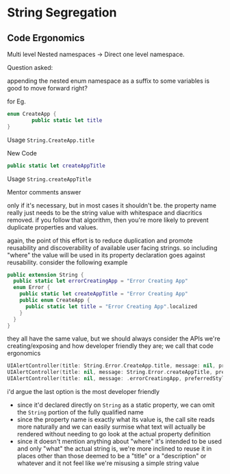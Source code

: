 

# String Segregation

## Code Ergonomics

Multi level Nested namespaces -> Direct one level namespace.

Question asked: 

appending the nested enum namespace as a suffix to some variables is good to move forward right?

for Eg.

```swift
enum CreateApp { 
        public static let title
}
```

Usage `String.CreateApp.title`

New Code

```swift
public static let createAppTitle
```

Usage `String.createAppTitle`

Mentor comments answer

only if it's necessary, but in most cases it shouldn't be. the property name really just needs to be the string value with whitespace and diacritics removed. if you follow that algorithm, then you're more likely to prevent duplicate properties and values.

again, the point of this effort is to reduce duplication and promote reusability and discoverability of available user facing strings. so including "where" the value will be used in its property declaration goes against reusability. consider the following example

```swift
public extension String {
  public static let errorCreatingApp = "Error Creating App"
  enum Error {
    public static let createAppTitle = "Error Creating App"
    public enum CreateApp {
      public static let title = "Error Creating App".localized
    }
  }
}
```

they all have the same value, but we should always consider the APIs we're creating/exposing and how developer friendly they are; we call that code ergonomics

```swift
UIAlertController(title: String.Error.CreateApp.title, message: nil, preferredStyle: .alert)
UIAlertController(title: nil, message: String.Error.createAppTitle, preferredStyle: .alert)
UIAlertController(title: nil, message: .errorCreatingApp, preferredStyle: .alert)
```

i'd argue the last option is the most developer friendly

-   since it'd declared directly on `String` as a static property, we can omit the `String` portion of the fully qualified name
-   since the property name is exactly what its value is, the call site reads more naturally and we can easily surmise what text will actually be rendered without needing to go look at the actual property definition
-   since it doesn't mention anything about "where" it's intended to be used and only "what" the actual string is, we're more inclined to reuse it in places other than those deemed to be a "title" or a "description" or whatever and it not feel like we're misusing a simple string value